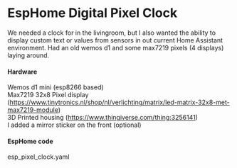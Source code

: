 # EspHome Digital Pixel Clock
We needed a clock for in the livingroom, but I also wanted the ability to display custom text or values from sensors in out current Home Assistant environment. Had an old wemos d1 and some max7219 pixels (4 displays) laying around.

#### Hardware
Wemos d1 mini (esp8266 based)  
Max7219 32x8 Pixel display (https://www.tinytronics.nl/shop/nl/verlichting/matrix/led-matrix-32x8-met-max7219-module)  
3D Printed housing (https://www.thingiverse.com/thing:3256141)  
I added a mirror sticker on the front (optional)  

#### EspHome code
esp_pixel_clock.yaml
